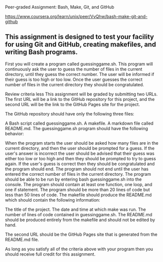 
Peer-graded Assignment: Bash, Make, Git, and GitHub

https://www.coursera.org/learn/unix/peer/VvQhw/bash-make-git-and-github

## This assignment is designed to test your facility for using Git and GitHub, creating makefiles, and writing Bash programs. 

First you will create a program called guessinggame.sh. This program will continuously ask the user to guess the number of files in the current directory, until they guess the correct number. The user will be informed if their guess is too high or too low. Once the user guesses the correct number of files in the current directory they should be congratulated.

Review criteria
less 
This assignment will be graded by submitting two URLs. The first URL will be a link to the GitHub repository for this project, and the second URL will be the link to the GitHub Pages site for the project.

The GitHub repository should have only the following three files:

A Bash script called guessinggame.sh.
A makefile.
A markdown file called README.md.
The guessinggame.sh program should have the following behavior:

When the program starts the user should be asked how many files are in the current directory, and then the user should be prompted for a guess.
If the user's answer is incorrect the user should be advised that their guess was either too low or too high and then they should be prompted to try to guess again.
If the user's guess is correct then they should be congratulated and the program should end.
The program should not end until the user has entered the correct number of files in the current directory.
The program should be able to be run by entering bash guessinggame.sh into the console.
The program should contain at least one function, one loop, and one if statement.
The program should be more than 20 lines of code but less than 50 lines of code.
The makefile should produce the README.md which should contain the following information:

The title of the project.
The date and time at which make was run.
The number of lines of code contained in guessinggame.sh.
The README.md should be produced entirely from the makefile and should not be edited by hand.

The second URL should be the GitHub Pages site that is generated from the README.md file.

As long as you satisfy all of the criteria above with your program then you should receive full credit for this assignment.
